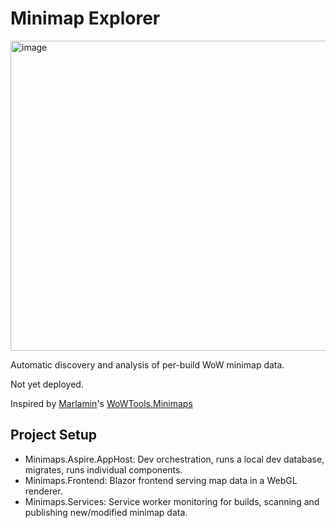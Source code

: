 # Minimap Explorer

<img width="711" height="496" alt="image" src="https://github.com/user-attachments/assets/8d274a32-7102-404e-80f3-0357d90aaadf" />

Automatic discovery and analysis of per-build WoW minimap data.

Not yet deployed.

Inspired by [Marlamin](https://github.com/Marlamin)'s [WoWTools.Minimaps](https://github.com/Marlamin/WoWTools.Minimaps)

## Project Setup

- Minimaps.Aspire.AppHost: Dev orchestration, runs a local dev database, migrates, runs individual components.
- Minimaps.Frontend: Blazor frontend serving map data in a WebGL renderer.
- Minimaps.Services: Service worker monitoring for builds, scanning and publishing new/modified minimap data.
